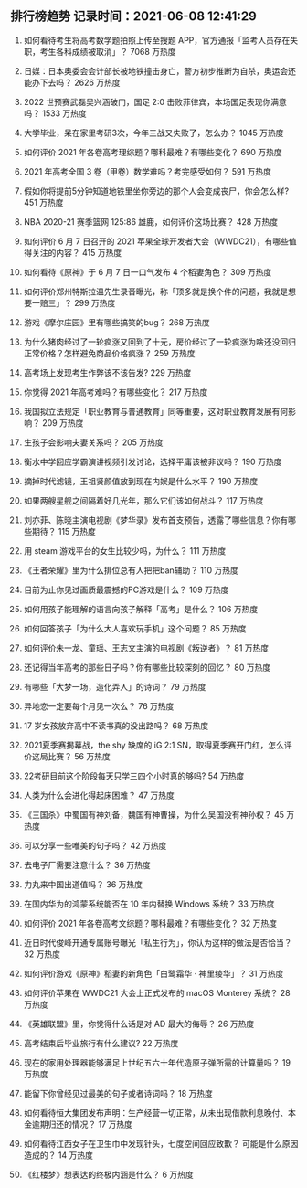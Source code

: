 
## 排行榜趋势 记录时间：2021-06-08 12:41:29
  
  1. 如何看待考生将高考数学题拍照上传至搜题 APP，官方通报「监考人员存在失职，考生各科成绩被取消」？ 7068 万热度
    
  2. 日媒：日本奥委会会计部长被地铁撞击身亡，警方初步推断为自杀，奥运会还能办下去吗？ 2626 万热度
    
  3. 2022 世预赛武磊吴兴涵破门，国足 2:0 击败菲律宾，本场国足表现你满意吗？ 1533 万热度
    
  4. 大学毕业，呆在家里考研3次，今年三战又失败了，怎么办？ 1045 万热度
    
  5. 如何评价 2021 年各卷高考理综题？哪科最难？有哪些变化？ 690 万热度
    
  6. 2021 年高考全国 3 卷（甲卷）数学难吗？考完感受如何？ 591 万热度
    
  7. 假如你将提前5分钟知道地铁里坐你旁边的那个人会变成丧尸，你会怎么样? 451 万热度
    
  8. NBA 2020-21 赛季篮网 125:86 雄鹿，如何评价这场比赛？ 428 万热度
    
  9. 如何评价 6 月 7 日召开的 2021 苹果全球开发者大会（WWDC21），有哪些值得关注的内容？ 415 万热度
    
  10. 如何看待《原神》于 6 月 7 日一口气发布 4 个稻妻角色？ 309 万热度
    
  11. 如何评价郑州特斯拉温先生录音曝光，称「顶多就是换个件的问题，我就是想要一赔三」？ 299 万热度
    
  12. 游戏《摩尔庄园》里有哪些搞笑的bug？ 268 万热度
    
  13. 为什么猪肉经过了一轮疯涨又回到了十元，房价经过了一轮疯涨为啥还没回归正常价格？怎样避免商品价格疯涨？ 259 万热度
    
  14. 高考场上发现考生作弊该不该告发? 229 万热度
    
  15. 你觉得 2021 年高考难吗？有哪些变化？ 217 万热度
    
  16. 我国拟立法规定「职业教育与普通教育」同等重要，这对职业教育发展有何影响？ 209 万热度
    
  17. 生孩子会影响夫妻关系吗？ 205 万热度
    
  18. 衡水中学回应学霸演讲视频引发讨论，选择平庸该被非议吗？ 190 万热度
    
  19. 摘掉时代滤镜，王祖贤颜值放到现在内娱是什么水平？ 190 万热度
    
  20. 如果两艘星舰之间隔着好几光年，那么它们该如何战斗？ 117 万热度
    
  21. 刘亦菲、陈晓主演电视剧《梦华录》发布首支预告，透露了哪些信息？你有哪些期待？ 115 万热度
    
  22. 用 steam 游戏平台的女生比较少吗，为什么？ 111 万热度
    
  23. 《王者荣耀》里为什么排位总有人把把ban辅助？ 110 万热度
    
  24. 目前为止你见过画质最震撼的PC游戏是什么？ 109 万热度
    
  25. 如何用孩子能理解的语言向孩子解释「高考」是什么？ 106 万热度
    
  26. 如何回答孩子「为什么大人喜欢玩手机」这个问题？ 85 万热度
    
  27. 如何评价朱一龙、童瑶、王志文主演的电视剧《叛逆者》？ 81 万热度
    
  28. 还记得当年高考的那些日子吗？你有哪些比较深刻的回忆？ 80 万热度
    
  29. 有哪些「大梦一场，造化弄人」的诗词？ 79 万热度
    
  30. 异地恋一定要每个月见一次么？ 76 万热度
    
  31. 17 岁女孩放弃高中不读书真的没出路吗？ 68 万热度
    
  32. 2021夏季赛揭幕战，the shy 缺席的 iG 2:1 SN，取得夏季赛开门红，怎么评价这局比赛？ 56 万热度
    
  33. 22考研目前这个阶段每天只学三四个小时真的够吗? 54 万热度
    
  34. 人类为什么会进化得起床困难？ 47 万热度
    
  35. 《三国杀》中蜀国有神刘备，魏国有神曹操，为什么吴国没有神孙权？ 45 万热度
    
  36. 可以分享一些唯美的句子吗？ 42 万热度
    
  37. 去电子厂需要注意什么？ 36 万热度
    
  38. 力丸来中国出道值吗？ 36 万热度
    
  39. 在国内华为的鸿蒙系统能否在 10 年内替换 Windows 系统？ 33 万热度
    
  40. 如何评价 2021 年各卷高考文综题？哪科最难？有哪些变化？ 32 万热度
    
  41. 近日时代俊峰开通专属账号曝光「私生行为」，你认为这样的做法是否恰当？ 32 万热度
    
  42. 如何评价游戏《原神》稻妻的新角色「白鹭霜华 · 神里绫华」？ 31 万热度
    
  43. 如何评价苹果在 WWDC21 大会上正式发布的 macOS Monterey 系统？ 28 万热度
    
  44. 《英雄联盟》里，你觉得什么话是对 AD 最大的侮辱？ 26 万热度
    
  45. 高考结束后毕业旅行有什么建议? 22 万热度
    
  46. 现在的家用处理器能够满足上世纪五六十年代造原子弹所需的计算量吗？ 19 万热度
    
  47. 能留下你曾经见过最美的句子或者诗词吗？ 18 万热度
    
  48. 如何看待恒大集团发布声明：生产经营一切正常，从未出现借款利息晚付、本金逾期归还的情况？ 17 万热度
    
  49. 如何看待江西女子在卫生巾中发现针头，七度空间回应致歉？ 可能是什么原因造成的？ 14 万热度
    
  50. 《红楼梦》想表达的终极内涵是什么？ 6 万热度
    